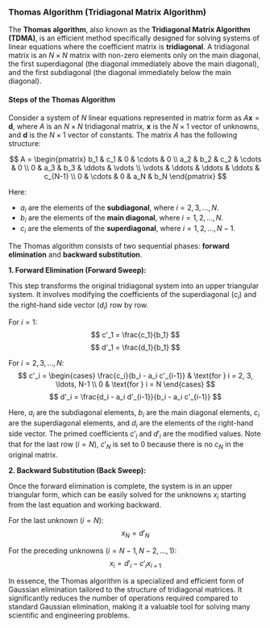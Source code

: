 ### Thomas Algorithm (Tridiagonal Matrix Algorithm)

The **Thomas algorithm**, also known as the **Tridiagonal Matrix Algorithm (TDMA)**, is an efficient method specifically designed for solving systems of linear equations where the coefficient matrix is **tridiagonal**. A tridiagonal matrix is an $N \times N$ matrix with non-zero elements only on the main diagonal, the first superdiagonal (the diagonal immediately above the main diagonal), and the first subdiagonal (the diagonal immediately below the main diagonal).

#### Steps of the Thomas Algorithm

Consider a system of $N$ linear equations represented in matrix form as $A \mathbf{x} = \mathbf{d}$, where $A$ is an $N \times N$ tridiagonal matrix, $\mathbf{x}$ is the $N \times 1$ vector of unknowns, and $\mathbf{d}$ is the $N \times 1$ vector of constants. The matrix $A$ has the following structure:

$$
A = \begin{pmatrix}
b_1 & c_1 & 0 & \cdots & 0 \\
a_2 & b_2 & c_2 & \cdots & 0 \\
0 & a_3 & b_3 & \ddots & \vdots \\
\vdots & \ddots & \ddots & \ddots & c_{N-1} \\
0 & \cdots & 0 & a_N & b_N
\end{pmatrix}
$$

Here:

* $a_i$ are the elements of the **subdiagonal**, where $i = 2, 3, \ldots, N$.
* $b_i$ are the elements of the **main diagonal**, where $i = 1, 2, \ldots, N$.
* $c_i$ are the elements of the **superdiagonal**, where $i = 1, 2, \ldots, N-1$.

The Thomas algorithm consists of two sequential phases: **forward elimination** and **backward substitution**.

**1. Forward Elimination (Forward Sweep):**

This step transforms the original tridiagonal system into an upper triangular system. It involves modifying the coefficients of the superdiagonal ($c_i$) and the right-hand side vector ($d_i$) row by row.

For $i = 1$:
$$
c'_1 = \frac{c_1}{b_1}
$$
$$
d'_1 = \frac{d_1}{b_1}
$$

For $i = 2, 3, \ldots, N$:
$$
c'_i = \begin{cases}
\frac{c_i}{b_i - a_i c'_{i-1}} & \text{for } i = 2, 3, \ldots, N-1 \\
0 & \text{for } i = N
\end{cases}
$$
$$
d'_i = \frac{d_i - a_i d'_{i-1}}{b_i - a_i c'_{i-1}}
$$

Here, $a_i$ are the subdiagonal elements, $b_i$ are the main diagonal elements, $c_i$ are the superdiagonal elements, and $d_i$ are the elements of the right-hand side vector. The primed coefficients $c'_i$ and $d'_i$ are the modified values. Note that for the last row ($i=N$), $c'_N$ is set to 0 because there is no $c_N$ in the original matrix.

**2. Backward Substitution (Back Sweep):**

Once the forward elimination is complete, the system is in an upper triangular form, which can be easily solved for the unknowns $x_i$ starting from the last equation and working backward.

For the last unknown ($i = N$):
$$
x_N = d'_N
$$

For the preceding unknowns ($i = N-1, N-2, \ldots, 1$):
$$
x_i = d'_i - c'_i x_{i+1}
$$

In essence, the Thomas algorithm is a specialized and efficient form of Gaussian elimination tailored to the structure of tridiagonal matrices. It significantly reduces the number of operations required compared to standard Gaussian elimination, making it a valuable tool for solving many scientific and engineering problems.

